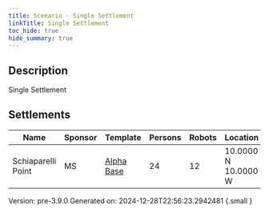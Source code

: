 ```yaml
---
title: Scenario - Single Settlement
linkTitle: Single Settlement
toc_hide: true
hide_summary: true
---
```


## Description
Single Settlement

## Settlements

|Name|Sponsor|Template|Persons|Robots|Location|Crew|
|---|---|---|---|---|---|---|
|Schiaparelli Point|MS|[Alpha Base](/docs/definitions/settlement/alpha-base)|24|12|10.0000 N 10.0000 W|[Founders](/docs/definitions/crew/founders)|





Version: pre-3.9.0 Generated on: 2024-12-28T22:56:23.2942481
{.small }